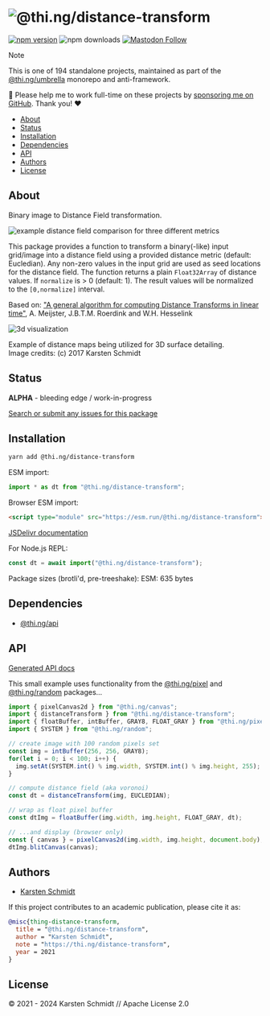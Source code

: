 <!-- This file is generated - DO NOT EDIT! -->
<!-- Please see: https://github.com/thi-ng/umbrella/blob/develop/CONTRIBUTING.md#changes-to-readme-files -->
# ![@thi.ng/distance-transform](https://media.thi.ng/umbrella/banners-20230807/thing-distance-transform.svg?03e53129)

[![npm version](https://img.shields.io/npm/v/@thi.ng/distance-transform.svg)](https://www.npmjs.com/package/@thi.ng/distance-transform)
![npm downloads](https://img.shields.io/npm/dm/@thi.ng/distance-transform.svg)
[![Mastodon Follow](https://img.shields.io/mastodon/follow/109331703950160316?domain=https%3A%2F%2Fmastodon.thi.ng&style=social)](https://mastodon.thi.ng/@toxi)

> [!NOTE]
> This is one of 194 standalone projects, maintained as part
> of the [@thi.ng/umbrella](https://github.com/thi-ng/umbrella/) monorepo
> and anti-framework.
>
> 🚀 Please help me to work full-time on these projects by [sponsoring me on
> GitHub](https://github.com/sponsors/postspectacular). Thank you! ❤️

- [About](#about)
- [Status](#status)
- [Installation](#installation)
- [Dependencies](#dependencies)
- [API](#api)
- [Authors](#authors)
- [License](#license)

## About

Binary image to Distance Field transformation.

![example distance field comparison for three different
metrics](https://raw.githubusercontent.com/thi-ng/umbrella/develop/assets/distance-transform/dt.png)

This package provides a function to transform a binary(-like) input grid/image
into a distance field using a provided distance metric (default: Eucledian). Any
non-zero values in the input grid are used as seed locations for the distance
field. The function returns a plain `Float32Array` of distance values. If
`normalize` is > 0 (default: 1). The result values will be normalized to the
`[0,normalize]` interval.

Based on: ["A general algorithm for computing Distance Transforms in linear
time"](http://www.cs.rug.nl/~roe/publications/dt.pdf), A. Meijster, J.B.T.M.
Roerdink and W.H. Hesselink

![3d visualization](https://raw.githubusercontent.com/thi-ng/umbrella/develop/assets/distance-transform/dt3d.png)

Example of distance maps being utilized for 3D surface detailing.<br/>
Image credits: (c) 2017 Karsten Schmidt

## Status

**ALPHA** - bleeding edge / work-in-progress

[Search or submit any issues for this package](https://github.com/thi-ng/umbrella/issues?q=%5Bdistance-transform%5D+in%3Atitle)

## Installation

```bash
yarn add @thi.ng/distance-transform
```

ESM import:

```ts
import * as dt from "@thi.ng/distance-transform";
```

Browser ESM import:

```html
<script type="module" src="https://esm.run/@thi.ng/distance-transform"></script>
```

[JSDelivr documentation](https://www.jsdelivr.com/)

For Node.js REPL:

```js
const dt = await import("@thi.ng/distance-transform");
```

Package sizes (brotli'd, pre-treeshake): ESM: 635 bytes

## Dependencies

- [@thi.ng/api](https://github.com/thi-ng/umbrella/tree/develop/packages/api)

## API

[Generated API docs](https://docs.thi.ng/umbrella/distance-transform/)

This small example uses functionality from the
[@thi.ng/pixel](https://github.com/thi-ng/umbrella/tree/develop/packages/pixel)
and
[@thi.ng/random](https://github.com/thi-ng/umbrella/tree/develop/packages/random)
packages...

```ts
import { pixelCanvas2d } from "@thi.ng/canvas";
import { distanceTransform } from "@thi.ng/distance-transform";
import { floatBuffer, intBuffer, GRAY8, FLOAT_GRAY } from "@thi.ng/pixel";
import { SYSTEM } from "@thi.ng/random";

// create image with 100 random pixels set
const img = intBuffer(256, 256, GRAY8);
for(let i = 0; i < 100; i++) {
  img.setAt(SYSTEM.int() % img.width, SYSTEM.int() % img.height, 255);
}

// compute distance field (aka voronoi)
const dt = distanceTransform(img, EUCLEDIAN);

// wrap as float pixel buffer
const dtImg = floatBuffer(img.width, img.height, FLOAT_GRAY, dt);

// ...and display (browser only)
const { canvas } = pixelCanvas2d(img.width, img.height, document.body);
dtImg.blitCanvas(canvas);
```

## Authors

- [Karsten Schmidt](https://thi.ng)

If this project contributes to an academic publication, please cite it as:

```bibtex
@misc{thing-distance-transform,
  title = "@thi.ng/distance-transform",
  author = "Karsten Schmidt",
  note = "https://thi.ng/distance-transform",
  year = 2021
}
```

## License

&copy; 2021 - 2024 Karsten Schmidt // Apache License 2.0
